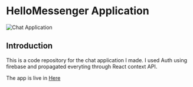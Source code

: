 # HelloMessenger Application

![Chat Application](https://i.ibb.co/GJwyy9m/Bv9-Js3-QLOLY-HD.jpg)

## Introduction

This is a code repository for the chat application I made. I used Auth using firebase and propagated everyting through React context API.

The app is live in [Here](http://hellomessenger-sankalan7.netlify.com/)
